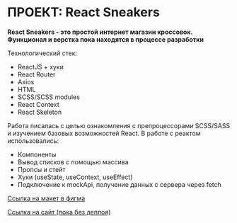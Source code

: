 # ПРОЕКТ: React Sneakers
__React Sneakers - это простой интернет магазин кроссовок. Функционал и верстка пока находятся в процессе разработки__

Технологический стек:
* ReactJS + хуки
* React Router
* Axios
* HTML
* SCSS/SCSS modules
* React Context
* React Skeleton

Работа писалась с целью ознакомления с препроцессорами SCSS/SASS и изучением базовых возможностей React. В работе с реактом использовались:
* Компоненты
* Вывод списков с помощью массива
* Пропсы и стейт
* Хуки (useState, useContext, useEffect)
* Подключение к mockApi, получение данных с сервера через fetch


[Ссылка на макет в фигма](https://www.figma.com/file/fw0toTyXMwM1y4WIe0YFrJ/React-Sneakers?node-id=60%3A2&t=zP5CpmbC50MEWrxr-0)

[Ссылка на сайт (пока без деплоя)](https://chill-peppa.github.io/react-sneakers/)


